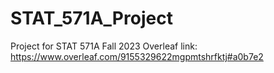 # STAT_571A_Project
Project for STAT 571A Fall 2023
Overleaf link:
https://www.overleaf.com/9155329622mgpmtshrfktj#a0b7e2
